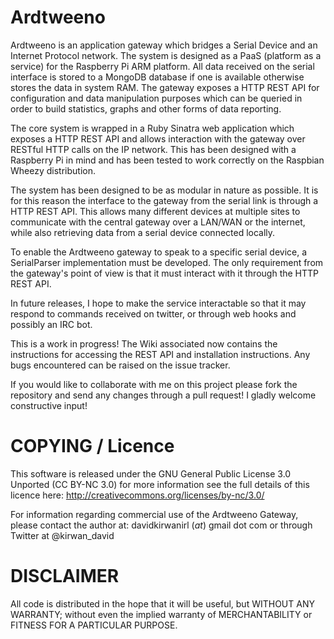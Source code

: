 # Ardtweeno
Ardtweeno is an application gateway which bridges a Serial Device and an Internet Protocol network. 
The system is designed as a PaaS (platform as a service) for the Raspberry Pi ARM platform. All data 
received on the serial interface is stored to a MongoDB database if one is available otherwise stores 
the data in system RAM. The gateway exposes a HTTP REST API for configuration and data manipulation purposes 
which can be queried in order to build statistics, graphs and other forms of data reporting.

The core system is wrapped in a Ruby Sinatra web application which exposes a HTTP REST API and allows interaction 
with the gateway over RESTful HTTP calls on the IP network. This has been designed with a Raspberry Pi in 
mind and has been tested to work correctly on the Raspbian Wheezy distribution.

The system has been designed to be as modular in nature as possible. It is for this reason the interface to 
the gateway from the serial link is through a HTTP REST API. This allows many different devices at multiple 
sites to communicate with the central gateway over a LAN/WAN or the internet, while also retrieving data
from a serial device connected locally. 

To enable the Ardtweeno gateway to speak to a specific serial device, a SerialParser implementation must be 
developed. The only requirement from the gateway's point of view is that it must interact with it through the
HTTP REST API.

In future releases, I hope to make the service interactable so that it may respond to commands received 
on twitter, or through web hooks and possibly an IRC bot.

This is a work in progress! The Wiki associated now contains the instructions for accessing the REST
API and installation instructions. Any bugs encountered can be raised on the issue tracker.

If you would like to collaborate with me on this project please fork the repository and send any changes
through a pull request! I gladly welcome constructive input!

# COPYING / Licence
This software is released under the GNU General Public License 3.0 Unported (CC BY-NC 3.0)
for more information see the full details of this licence here: http://creativecommons.org/licenses/by-nc/3.0/

For information regarding commercial use of the Ardtweeno Gateway, please contact the author at:
davidkirwanirl (_at_) gmail dot com or through Twitter at @kirwan\_david

# DISCLAIMER
All code is distributed in the hope that it will be useful, but WITHOUT ANY WARRANTY; 
without even the implied warranty of MERCHANTABILITY or FITNESS FOR A PARTICULAR PURPOSE.

